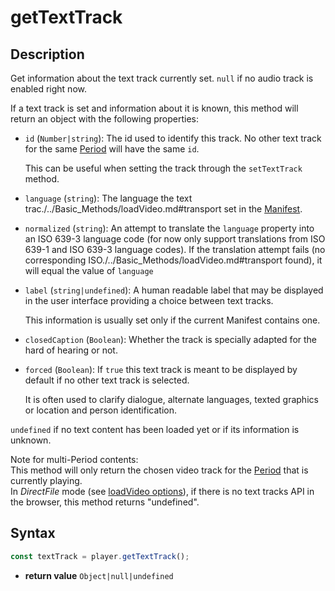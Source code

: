 # getTextTrack

## Description

Get information about the text track currently set. `null` if no audio track is enabled
right now.

If a text track is set and information about it is known, this method will return an
object with the following properties:

- `id` (`Number|string`): The id used to identify this track. No other text track for the
  same [Period](../../Getting_Started/Glossary.md#period) will have the same `id`.

  This can be useful when setting the track through the `setTextTrack` method.

- `language` (`string`): The language the text
  trac./../Basic_Methods/loadVideo.md#transport set in the
  [Manifest](../../Getting_Started/Glossary.md#manifest).

- `normalized` (`string`): An attempt to translate the `language` property into an ISO
  639-3 language code (for now only support translations from ISO 639-1 and ISO 639-3
  language codes). If the translation attempt fails (no corresponding
  ISO./../Basic_Methods/loadVideo.md#transport found), it will equal the value of
  `language`

- `label` (`string|undefined`): A human readable label that may be displayed in the user
  interface providing a choice between text tracks.

  This information is usually set only if the current Manifest contains one.

- `closedCaption` (`Boolean`): Whether the track is specially adapted for the hard of
  hearing or not.

- `forced` (`Boolean`): If `true` this text track is meant to be displayed by default if
  no other text track is selected.

  It is often used to clarify dialogue, alternate languages, texted graphics or location
  and person identification.

`undefined` if no text content has been loaded yet or if its information is unknown.

<div class="note">
Note for multi-Period contents:
<br>
This method will only return the chosen video track for the
<a href="../../Getting_Started/Glossary.md#period">Period</a> that is currently
playing.
</div>

<div class="warning">
In <i>DirectFile</i> mode (see <a
href="../Loading_a_Content.md#transport">loadVideo options</a>), if there is no
text tracks API in the browser, this method returns "undefined".
</div>

## Syntax

```js
const textTrack = player.getTextTrack();
```

- **return value** `Object|null|undefined`
